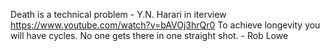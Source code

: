 Death is a technical problem - Y.N. Harari in iterview https://www.youtube.com/watch?v=bAVOj3hrQr0 
To achieve longevity you will have cycles. No one gets there in one straight shot. - Rob Lowe
